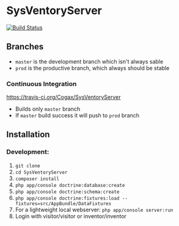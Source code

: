 # SysVentoryServer
[![Build Status](https://travis-ci.org/Cogax/SysVentoryServer.svg?branch=master)](https://travis-ci.org/Cogax/SysVentoryServer)

## Branches
* `master` is the development branch which isn't always sable
* `prod` is the productive branch, which always should be stable

### Continuous Integration
https://travis-ci.org/Cogax/SysVentoryServer
* Builds only `master` branch
* If `master` build success it will push to `prod` branch

## Installation

### Development:
1. `git clone`
2. `cd SysVentoryServer`
3. `composer install`
4. `php app/console doctrine:database:create`
5. `php app/console doctrine:schema:create`
6. `php app/console doctrine:fixtures:load --fixtures=src/AppBundle/DataFixtures`
7. For a lightweight local webserver: `php app/console server:run`
8. Login with visitor/visitor or inventor/inventor
